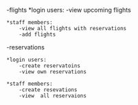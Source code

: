 

-flights
    *login users:
        -view  upcoming flights

    *staff members:
        -view all flights with reservations
        -add flights

-reservations

    *login users:        
        -create reservatoins
        -view own reservations

    *staff members:
        -create resevations
        -view  all reservaions  